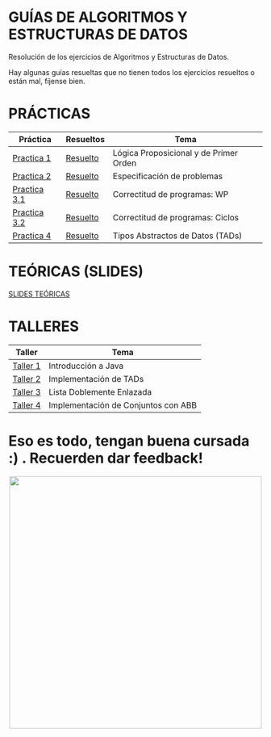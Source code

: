 # GUÍAS DE ALGORITMOS Y ESTRUCTURAS DE DATOS
Resolución de los ejercicios de Algoritmos y Estructuras de Datos.

Hay algunas guías resueltas que no tienen todos los ejercicios resueltos o están mal, fíjense bien.


# PRÁCTICAS
|                                                         Práctica                                                                    |                                                                 Resueltos                                                                          |                             Tema                           |
|-------------------------------------------------------------------------------------------------------------------------------------|----------------------------------------------------------------------------------------------------------------------------------------------------|------------------------------------------------------------|
| [Practica 1](https://github.com/dZev1/AEDGuias/blob/9df63e5cb4751805834ebb11c5388f65ef7f0630/Practicas/Enunciados/Practica%201.pdf) | [Resuelto](https://github.com/dZev1/AEDGuias/blob/9df63e5cb4751805834ebb11c5388f65ef7f0630/Practicas/Soluciones/Practica%201%20-%20Soluciones.pdf) | Lógica Proposicional y de Primer Orden                     |
| [Practica 2](https://github.com/dZev1/AEDGuias/blob/9df63e5cb4751805834ebb11c5388f65ef7f0630/Practicas/Enunciados/Practica%202.pdf) | [Resuelto](https://github.com/dZev1/AEDGuias/blob/9df63e5cb4751805834ebb11c5388f65ef7f0630/Practicas/Soluciones/Practica%202%20-%20Soluciones.pdf) | Especificación de problemas                                |
| [Practica 3.1](https://github.com/dZev1/AEDGuias/blob/9df63e5cb4751805834ebb11c5388f65ef7f0630/Practicas/Enunciados/Practica%203%20parte%201.pdf)| [Resuelto](https://github.com/dZev1/AEDGuias/blob/9df63e5cb4751805834ebb11c5388f65ef7f0630/Practicas/Soluciones/Practica%203%20parte%201%20-%20Soluciones.pdf) | Correctitud de programas: WP      |
| [Practica 3.2](https://github.com/dZev1/AEDGuias/blob/9df63e5cb4751805834ebb11c5388f65ef7f0630/Practicas/Enunciados/Practica%203%20parte%202.pdf)| [Resuelto](https://github.com/dZev1/AEDGuias/blob/9df63e5cb4751805834ebb11c5388f65ef7f0630/Practicas/Soluciones/Practica%203%20parte%202%20-%20Soluciones.pdf) | Correctitud de programas: Ciclos  |
| [Practica 4](https://github.com/dZev1/AEDGuias/blob/9df63e5cb4751805834ebb11c5388f65ef7f0630/Practicas/Enunciados/Practica%204.pdf) | [Resuelto](https://github.com/dZev1/AEDGuias/blob/9df63e5cb4751805834ebb11c5388f65ef7f0630/Practicas/Soluciones/Practica%204%20-%20Soluciones.pdf) | Tipos Abstractos de Datos (TADs)                           |

# TEÓRICAS (SLIDES)
[SLIDES TEÓRICAS](https://github.com/dZev1/AEDGuias/tree/a0311247bfd8efe2a83c57adeea1271660e6a1c3/Teoricas)

# TALLERES
|                                                         Taller                                                                    |                                        Tema                                                 |
|-----------------------------------------------------------------------------------------------------------------------------------|---------------------------------------------------------------------------------------------|
| [Taller 1](https://github.com/dZev1/AEDGuias/blob/a0311247bfd8efe2a83c57adeea1271660e6a1c3/Talleres/Enunciados/Taller%201.pdf)    | Introducción a Java                                                                         |
| [Taller 2](https://github.com/dZev1/AEDGuias/blob/a0311247bfd8efe2a83c57adeea1271660e6a1c3/Talleres/Enunciados/Taller%202.pdf)    | Implementación de TADs                                                                      |
| [Taller 3](https://github.com/dZev1/AEDGuias/blob/47926320952638b06bb67096e71f5c400150d385/Talleres/Enunciados/Taller%203.pdf)    | Lista Doblemente Enlazada                                                                   |
| [Taller 4](https://github.com/dZev1/AEDGuias/blob/a0311247bfd8efe2a83c57adeea1271660e6a1c3/Talleres/Enunciados/Taller%204.pdf)    | Implementación de Conjuntos con ABB                                                         |

# Eso es todo, tengan buena cursada :) . Recuerden dar feedback!
<p align="center">
  <img src="https://media1.tenor.com/m/8uYhGwg8ZgoAAAAC/dungeon-meshi-delicious-in-dungeon.gif" align="center" width="500">
  
</p>
